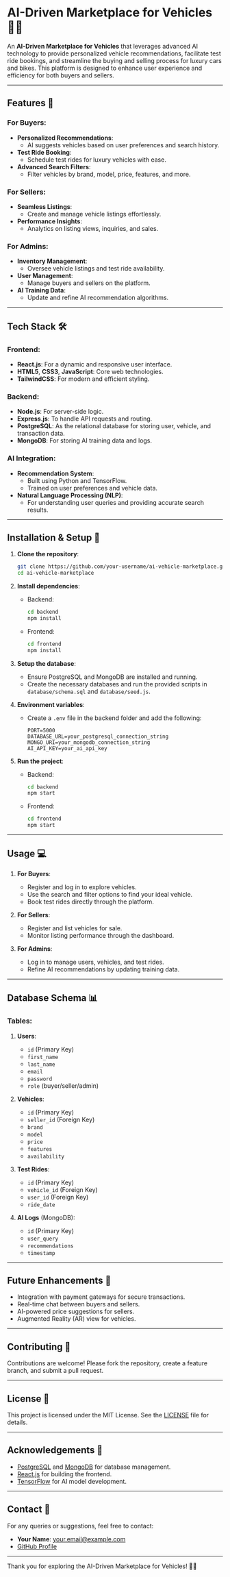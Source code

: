 # AI-Driven Marketplace for Vehicles 🚗🤖

An **AI-Driven Marketplace for Vehicles** that leverages advanced AI technology to provide personalized vehicle recommendations, facilitate test ride bookings, and streamline the buying and selling process for luxury cars and bikes. This platform is designed to enhance user experience and efficiency for both buyers and sellers.

---

## Features 🌟

### For Buyers:
- **Personalized Recommendations**:
  - AI suggests vehicles based on user preferences and search history.
- **Test Ride Booking**:
  - Schedule test rides for luxury vehicles with ease.
- **Advanced Search Filters**:
  - Filter vehicles by brand, model, price, features, and more.

### For Sellers:
- **Seamless Listings**:
  - Create and manage vehicle listings effortlessly.
- **Performance Insights**:
  - Analytics on listing views, inquiries, and sales.

### For Admins:
- **Inventory Management**:
  - Oversee vehicle listings and test ride availability.
- **User Management**:
  - Manage buyers and sellers on the platform.
- **AI Training Data**:
  - Update and refine AI recommendation algorithms.

---

## Tech Stack 🛠️

### Frontend:
- **React.js**: For a dynamic and responsive user interface.
- **HTML5**, **CSS3**, **JavaScript**: Core web technologies.
- **TailwindCSS**: For modern and efficient styling.

### Backend:
- **Node.js**: For server-side logic.
- **Express.js**: To handle API requests and routing.
- **PostgreSQL**: As the relational database for storing user, vehicle, and transaction data.
- **MongoDB**: For storing AI training data and logs.

### AI Integration:
- **Recommendation System**:
  - Built using Python and TensorFlow.
  - Trained on user preferences and vehicle data.
- **Natural Language Processing (NLP)**:
  - For understanding user queries and providing accurate search results.

---

## Installation & Setup 🚀

1. **Clone the repository**:
   ```bash
   git clone https://github.com/your-username/ai-vehicle-marketplace.git
   cd ai-vehicle-marketplace
   ```

2. **Install dependencies**:
   - Backend:
     ```bash
     cd backend
     npm install
     ```
   - Frontend:
     ```bash
     cd frontend
     npm install
     ```

3. **Setup the database**:
   - Ensure PostgreSQL and MongoDB are installed and running.
   - Create the necessary databases and run the provided scripts in `database/schema.sql` and `database/seed.js`.

4. **Environment variables**:
   - Create a `.env` file in the backend folder and add the following:
     ```
     PORT=5000
     DATABASE_URL=your_postgresql_connection_string
     MONGO_URI=your_mongodb_connection_string
     AI_API_KEY=your_ai_api_key
     ```

5. **Run the project**:
   - Backend:
     ```bash
     cd backend
     npm start
     ```
   - Frontend:
     ```bash
     cd frontend
     npm start
     ```

---

## Usage 💻

1. **For Buyers**:
   - Register and log in to explore vehicles.
   - Use the search and filter options to find your ideal vehicle.
   - Book test rides directly through the platform.

2. **For Sellers**:
   - Register and list vehicles for sale.
   - Monitor listing performance through the dashboard.

3. **For Admins**:
   - Log in to manage users, vehicles, and test rides.
   - Refine AI recommendations by updating training data.

---

## Database Schema 📊

### Tables:
1. **Users**:
   - `id` (Primary Key)
   - `first_name`
   - `last_name`
   - `email`
   - `password`
   - `role` (buyer/seller/admin)

2. **Vehicles**:
   - `id` (Primary Key)
   - `seller_id` (Foreign Key)
   - `brand`
   - `model`
   - `price`
   - `features`
   - `availability`

3. **Test Rides**:
   - `id` (Primary Key)
   - `vehicle_id` (Foreign Key)
   - `user_id` (Foreign Key)
   - `ride_date`

4. **AI Logs** (MongoDB):
   - `id` (Primary Key)
   - `user_query`
   - `recommendations`
   - `timestamp`

---

## Future Enhancements 🌟
- Integration with payment gateways for secure transactions.
- Real-time chat between buyers and sellers.
- AI-powered price suggestions for sellers.
- Augmented Reality (AR) view for vehicles.

---

## Contributing 🤝
Contributions are welcome! Please fork the repository, create a feature branch, and submit a pull request.

---

## License 📜
This project is licensed under the MIT License. See the [LICENSE](LICENSE) file for details.

---

## Acknowledgements 🙏
- [PostgreSQL](https://www.postgresql.org/) and [MongoDB](https://www.mongodb.com/) for database management.
- [React.js](https://reactjs.org/) for building the frontend.
- [TensorFlow](https://www.tensorflow.org/) for AI model development.

---

## Contact 📨
For any queries or suggestions, feel free to contact:
- **Your Name**: [your.email@example.com](mailto:your.email@example.com)
- [GitHub Profile](https://github.com/your-username)

---

Thank you for exploring the AI-Driven Marketplace for Vehicles! 🚗✨

